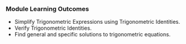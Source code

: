 ### Module Learning Outcomes

- Simplify Trigonometric Expressions using Trigonometric Identities.
- Verify Trigonometric Identities.
- Find general and specific solutions to trigonometric equations.
